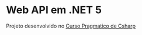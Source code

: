 # Web API em .NET 5

Projeto desenvolvido no [Curso Pragmatico de Csharp](https://github.com/andredarcie/curso-pragmatico-de-csharp)